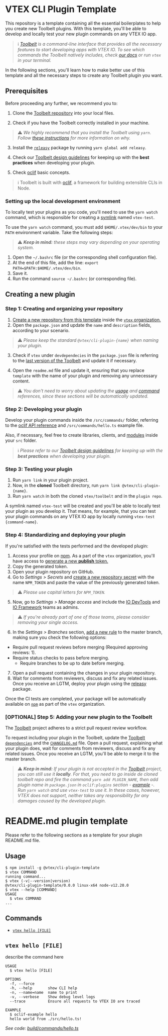 # VTEX CLI Plugin Template

This repository is a template containing all the essential boilerplates to help you create new Toolbelt plugins. With this template, you'll be able to develop and locally test your new plugin commands on any VTEX IO app.

> ℹ️ *[Toolbelt](https://developers.vtex.com/vtex-developer-docs/docs/vtex-io-documentation-toolbelt) is a command-line interface that provides all the necessary features to start developing apps with VTEX IO. To see which commands the Toolbelt natively includes, check [our docs](https://developers.vtex.com/vtex-developer-docs/docs/vtex-io-documentation-vtex-io-cli-installation-and-command-reference) or run `vtex` in your terminal.*

In the following sections, you'll learn how to make better use of this template and all the necessary steps to create any Toolbelt plugin you want.

## Prerequisites

Before proceeding any further, we recommend you to:

1. Clone the [Toolbelt repository](https://github.com/vtex/toolbelt) into your local files.

2. Check if you have the Toolbelt correctly installed in your machine.

>⚠️ *We highly recommend that you install the Toolbelt using `yarn`. Follow [these instructions](https://github.com/vtex/toolbelt/#getting-started-installing-the-vtex-toolbelt) for more information on why.*

3. Install the [`releasy`](https://github.com/vtex/releasy) package by running `yarn global add releasy`.

4. Check our [Toolbelt design guidelines](https://github.com/vtex/ux-writing/blob/new-content/docs/text-patterns/toolbelt-cli.md) for keeping up with the **best practices** when developing your plugin.

5. Check [oclif](https://oclif.io/) basic concepts.

>ℹ️ Toolbelt is built with [oclif](https://oclif.io/docs/introduction), a framework for building extensible CLIs in Node.

### Setting up the local development environment

To locally test your plugins as you code, you'll need to use the `yarn watch` command, which is responsible for creating a [symlink](https://en.wikipedia.org/wiki/Symbolic_link) named `vtex-test`.

To use the `yarn watch` command, you must add `$HOME/.vtex/dev/bin` to your `PATH` environment variable. Take the following steps:

>⚠️ ***Keep in mind:** these steps may vary depending on your operating system.*

1. Open the `~/.bashrc` file (or the corresponding shell configuration file).
2. At the end of this file, add the line: `export PATH=$PATH:$HOME/.vtex/dev/bin`.
3. Save it.
4. Run the command `source ~/.bashrc` (or corresponding file).

## Creating a new plugin

### Step 1: Creating and organizing your repository

1. [Create a new repository from this template](https://docs.github.com/en/free-pro-team@latest/github/creating-cloning-and-archiving-repositories/creating-a-repository-from-a-template) inside the [`vtex` organization.](https://github.com/vtex)
2. Open the `package.json` and update the `name` and `description` fields, according to your scenario.

>⚠️ *Please keep the standard `@vtex/cli-plugin-{name}` when naming your plugin.*

3. Check if `vtex` under `devdependecies` in the `package.json` file is referring to the [last version of the Toolbelt](https://github.com/vtex/toolbelt/releases) and update it if necessary.

4. Open the `readme.md` file and update it, ensuring that you replace `template` with the name of your plugin and removing any unnecessary content.

>⚠️ *You don't need to worry about updating the [usage](#usage) and [command](#command) references, since these sections will be automatically updated.*

### Step 2: Developing your plugin

Develop your plugin commands inside the `/src/commands/` folder, referring to the [oclif API reference](https://oclif.io/docs/commands) and `/src/commands/hello.ts` example file.

Also, if necessary, feel free to create libraries, clients, and [modules](https://oclif.io/docs/running_programmatically#sharing-code-with-modules) inside your `src` folder.

>ℹ️ *Please refer to our [Toolbelt design guidelines](https://github.com/vtex/ux-writing/blob/new-content/docs/text-patterns/toolbelt-cli.md) for keeping up with the **best practices** when developing your plugin.*

### Step 3: Testing your plugin

1. Run `yarn link` in your plugin project.
2. Now, in the **cloned** Toolbelt directory, run `yarn link @vtex/cli-plugin-{name}`.
3. Run `yarn watch` in both the cloned `vtex/toolbelt` and in the `plugin repo`. 

A symlink named `vtex-test` will be created and you'll be able to locally test your plugin as you develop it. That means, for example, that you can test your plugin commands on any VTEX IO app by locally running `vtex-test {command-name}`.

### Step 4: Standardizing and deploying your plugin

If you're satisfied with the tests performed and the developed plugin:

1. Access your profile on [npm](https://www.npmjs.com/). As a part of the `vtex` organization, you'll have access to [generate a new **publish** token.](https://docs.npmjs.com/creating-and-viewing-access-tokens)
2. Copy the generated token.
3. Open your plugin repository on GitHub.
4. Go to *Settings > Secrets* and [create a new repository secret](https://docs.github.com/en/free-pro-team@latest/actions/reference/encrypted-secrets#creating-encrypted-secrets-for-a-repository) with the name `NPM_TOKEN` and paste the value of the previously generated token.

>⚠️ *Please use capital letters for `NPM_TOKEN`.*

5. Now, go to *Settings > Manage access* and include the [IO DevTools](https://github.com/orgs/vtex/teams/io-devtools) and [IO Framework](https://github.com/orgs/vtex/teams/io-framework) teams as admins.

>⚠️ *If you're already part of one of those teams, please consider removing your single access.*

6. In the *Settings > Branches* section, [add a new rule](https://docs.github.com/en/free-pro-team@latest/github/administering-a-repository/configuring-protected-branches) to the master branch, making sure you check the following options:

- Require pull request reviews before merging (Required approving reviews: 1).
- Require status checks to pass before merging.
    - Require branches to be up to date before merging.

7. Open a pull request containing the changes in your plugin repository. 
8. Wait for comments from reviewers, discuss and fix any related issues. Once you receive an LGTM, deploy your plugin using the [releasy](https://github.com/vtex/releasy#usage) package.

Once the CI tests are completed, your package will be automatically available on [`npm`](https://www.npmjs.com/) as part of the `vtex` organization.

### [OPTIONAL] Step 5: Adding your new plugin to the Toolbelt

The [Toolbelt](https://github.com/vtex/toolbelt) project adheres to a strict pull request review workflow.

To request including your plugin in the Toolbelt, update the [Toolbelt `dependencies`](https://github.com/vtex/toolbelt/blob/master/package.json#L52) and the [`CHANGELOG.md`](https://github.com/vtex/toolbelt/blob/master/CHANGELOG.md) file. Open a pull request, explaining what your plugin does, wait for comments from reviewers, discuss and fix any related issues. Once you receive an LGTM, you'll be able to merge it to the master branch.

>⚠️ ***Keep in mind:** If your plugin is not accepted in the [Toolbelt](https://github.com/vtex/toolbelt) project, you can still use it **locally**. For that, you need to go inside de cloned toolbelt repo and fire the command `yarn add PLUGIN_NAME`, then add plugin name in `package.json` in `oclif:plugins` section - [example](https://github.com/vtex/toolbelt/blob/2e8924bddb95d7f308d448584ac63ec8b121f877/package.json#L170) -. Run `yarn watch` and use `vtex-test` to use it. In these cases, however, VTEX does not support, neither takes any responsibility for any damages caused by the developed plugin.*

# README.md plugin template

Please refer to the following sections as a template for your plugin README.md file. 

## Usage
<!-- usage -->
```sh-session
$ npm install -g @vtex/cli-plugin-template
$ vtex COMMAND
running command...
$ vtex (-v|--version|version)
@vtex/cli-plugin-template/0.0.0 linux-x64 node-v12.20.0
$ vtex --help [COMMAND]
USAGE
  $ vtex COMMAND
...
```
<!-- usagestop -->
## Commands
<!-- commands -->
* [`vtex hello [FILE]`](#vtex-hello-file)

## `vtex hello [FILE]`

describe the command here

```
USAGE
  $ vtex hello [FILE]

OPTIONS
  -f, --force
  -h, --help       show CLI help
  -n, --name=name  name to print
  -v, --verbose    Show debug level logs
  --trace          Ensure all requests to VTEX IO are traced

EXAMPLE
  $ oclif-example hello
  hello world from ./src/hello.ts!
```

_See code: [build/commands/hello.ts](https://github.com/vtex/cli-plugin-template/blob/v0.0.0/build/commands/hello.ts)_
<!-- commandsstop -->
